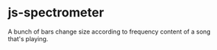 # js-spectrometer
A bunch of bars change size according to frequency content of a song that's playing.
